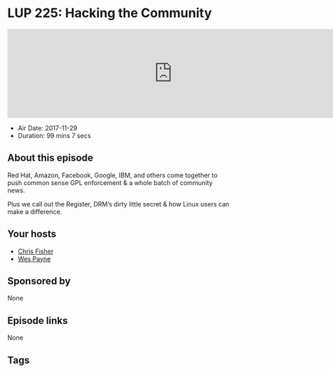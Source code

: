 # LUP 225: Hacking the Community

<iframe src="https://player.fireside.fm/v2/RUkczH-V+rxTF6FR1?theme=dark" width="740" height="200" frameborder="0" scrolling="no"></iframe>

* Air Date: 2017-11-29
* Duration: 99 mins 7 secs

## About this episode

Red Hat, Amazon, Facebook, Google, IBM, and others come together to push common sense GPL enforcement & a whole batch of community news.

Plus we call out the Register, DRM’s dirty little secret & how Linux users can make a difference.

## Your hosts
* [Chris Fisher](https://linuxunplugged.com/hosts/chrislas)
* [Wes Payne](https://linuxunplugged.com/hosts/wes)

## Sponsored by

None



## Episode links

None



## Tags

